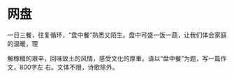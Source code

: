 # 网盘
一日三餐，往复循环，“盘中餐”熟悉又陌生。盘中可盛一饭一蔬，让我们体会家庭的温暖，理
 
解稼穑的艰辛，回味故土的风情，感受文化的厚重。请以“盘中餐”为题，写一篇作文，800字左
右。文体不限，诗歌除外。
